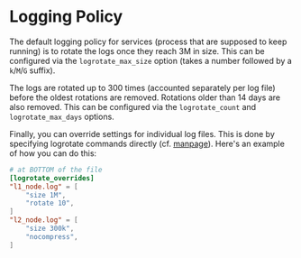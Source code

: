 # Logging Policy

The default logging policy for services (process that are supposed to keep running) is to rotate the
logs once they reach 3M in size. This can be configured via the `logrotate_max_size` option (takes a
number followed by a `k`/`M`/`G` suffix).

The logs are rotated up to 300 times (accounted separately per log file) before the oldest rotations
are removed. Rotations older than 14 days are also removed. This can be configured via the
`logrotate_count` and `logrotate_max_days` options.

Finally, you can override settings for individual log files. This is done by specifying logrotate
commands directly (cf. [manpage]). Here's an example of how you can do this:

```toml
# at BOTTOM of the file
[logrotate_overrides]
"l1_node.log" = [
    "size 1M",
    "rotate 10",
]
"l2_node.log" = [
    "size 300k",
    "nocompress",
]
```

[manpage]: https://linux.die.net/man/8/logrotate